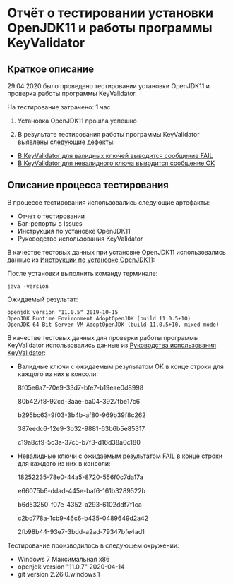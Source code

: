 ﻿# Отчёт о тестировании установки OpenJDK11 и работы программы KeyValidator

## Краткое описание

29.04.2020 было проведено тестировании установки OpenJDK11 и проверка работы программы KeyValidator.

На тестирование затрачено: 1 час

1. Установка OpenJDK11 прошла успешно

2. В результате тестирования работы программы KeyValidator выявлены следующие дефекты:
* [В KeyValidator для валидных ключей выводится сообщение FAIL](https://github.com/IvanVorobev/javaqa-homeworks-KeyValidator/issues/1)
* [В KeyValidator для невалидного ключа выводится сообщение OK](https://github.com/IvanVorobev/javaqa-homeworks-KeyValidator/issues/2)


## Описание процесса тестирования

В процессе тестирования использовались следующие артефакты:
* Отчет о тестировании
* Баг-репорты в Issues
* Инструкция по установке OpenJDK11
* Руководство использования KeyValidator

В качестве тестовых данных при установке OpenJDK11 использовались данные из [Инструкции по установке OpenJDK11](https://github.com/netology-code/javaqa-homeworks/blob/master/intro/openjdk11-manual.md):

После установки выполнить команду терминале:

```java -version```

Ожидаемый результат:

```
openjdk version "11.0.5" 2019-10-15
OpenJDK Runtime Environment AdoptOpenJDK (build 11.0.5+10)
OpenJDK 64-Bit Server VM AdoptOpenJDK (build 11.0.5+10, mixed mode)
```

В качестве тестовых данных для проверки работы программы KeyValidator использовались данные из [Руководства использования KeyValidator](https://github.com/netology-code/javaqa-homeworks/blob/master/intro/user-manual.md):
* Валидные ключи c ожидаемым результатом OK в конце строки для каждого из них в консоли:

   8f05e6a7-70e9-33d7-bfe7-b19eae0d8998
   
   80b427f8-92cd-3aae-ba04-3927fbe17c6

   b295bc63-9f03-3b4b-af80-969b39f8c262

   387eedc6-12e9-3b32-9881-63b6b5e85317

   c19a8cf9-5c3a-37c5-b7f3-d16d38a0c180

* Невалидные ключи c ожидаемым результатом FAIL в конце строки для каждого из них в консоли:

   18252235-78e0-44a5-8720-556f0c7da17a

   e66075b6-ddad-445e-baf6-161b3289522b

   b6d53250-f07e-4352-a293-6102ddf7f1ca

   c2bc778a-1cb9-46c6-b435-0489649d2a42

   2fb98b44-93e7-3bdd-a2ad-79347bfe4ad1
  

Тестирование производилось в следующем окружении:
* Windows 7 Максимальная x86
* openjdk version "11.0.7" 2020-04-14
* git version 2.26.0.windows.1
